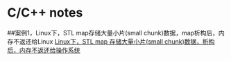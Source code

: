# C/C++ notes

##案例1，Linux下，STL map存储大量小片(small chunk)数据，map析构后，内存不返还给Linux
[Linux下，STL map 存储大量小片(small chunk)数据，析构后，内存不返还给操作系统](./0001/)

